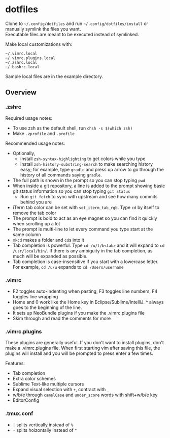 # dotfiles

Clone to `~/.config/dotfiles` and run `~/.config/dotfiles/install` or manually symlink the files you want.  
Executable files are meant to be executed instead of symlinked.

Make local customizations with:

    ~/.vimrc.local
    ~/.vimrc.plugins.local
    ~/.zshrc.local
    ~/.bashrc.local

Sample local files are in the example directory.

## Overview

### .zshrc

Required usage notes:

 * To use zsh as the default shell, run `chsh -s $(which zsh)`
 * Make `.zprofile` and `.profile`


Recommended usage notes:

 * Optionally,
    * install `zsh-syntax-highlighting` to get colors while you type
    * install `zsh-history-substring-search` to make searching history easy; for example, type `gradle` and press up arrow to go through the history of all commands saying `gradle`.
 * The full path is shown in the prompt so you can stop typing `pwd`
 * When inside a git repository, a line is added to the prompt showing basic git status information so you can stop typing `git status`
    * Run `git fetch` to sync with upstream and see how many commits behind you are
 * iTerm tab color can be set with `set_iterm_tab_rgb`. Type `cd` by itself to remove the tab color
 * The prompt is bold to act as an eye magnet so you can find it quickly when scrolling up a lot
 * The prompt is multi-line to let every command you type start at the same column
 * `mkcd` makes a folder and `cd`s into it
 * Tab completion is powerful. Type `cd /u/l/b<tab>` and it will expand to `cd /usr/local/bin/`. If there is any ambiguity in the tab completion, as much will be expanded as possible.
 * Tab completion is case-insensitive if you start with a lowercase letter. For example, `cd /u/u` expands to `cd /Users/username`


### .vimrc

 * F2 toggles auto-indenting when pasting, F3 toggles line numbers, F4 toggles line wrapping
 * Home and 0 work like the Home key in Eclipse/Sublime/IntelliJ. ^ always goes to the beginning of the line.
 * It sets up NeoBundle plugins if you make the .vimrc.plugins file
 * Skim through and read the comments for more

### .vimrc.plugins

These plugins are generally useful. If you don't want to install plugins, don't make a .vimrc.plugins file. When first starting vim after saving this file, the plugins will install and you will be prompted to press enter a few times.

Features:

 * Tab completion
 * Extra color schemes
 * Sublime Text-like multiple cursors
 * Expand visual selection with `+`, contract with `_`
 * w/b/e through `camelCase` and `under_score` words with shift+w/b/e key
 * EditorConfig

### .tmux.conf

 * `|` splits vertically instead of `%`
 * `-` splits hoizontally instead of `"`

